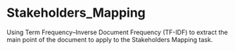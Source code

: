 # Stakeholders_Mapping
Using Term Frequency–Inverse Document Frequency (TF-IDF) to extract the main point of the document to apply to the Stakeholders Mapping task.
